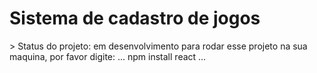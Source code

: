<h1>Sistema de cadastro de jogos</h1>
> Status do projeto: em desenvolvimento
para rodar esse projeto na sua maquina, por favor digite:
...
npm install react
...
